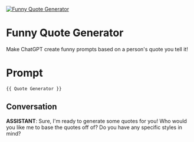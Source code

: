 
[![Funny Quote Generator](https://flow-prompt-covers.s3.us-west-1.amazonaws.com/icon/cute/cute_1.png)]()
# Funny Quote Generator 
Make ChatGPT create funny prompts based on a person's quote you tell it!

# Prompt

```
{{ Quote Generator }}

```

## Conversation

**ASSISTANT**: Sure, I'm ready to generate some quotes for you! Who would you like me to base the quotes off of? Do you have any specific styles in mind?


